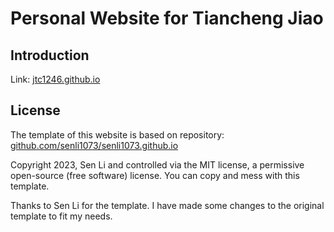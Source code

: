 # Personal Website for Tiancheng Jiao

## Introduction

Link: [jtc1246.github.io](https://jtc1246.github.io)

## License

The template of this website is based on repository: [github.com/senli1073/senli1073.github.io](https://github.com/senli1073/senli1073.github.io)

Copyright 2023, Sen Li and controlled via the MIT license, a permissive open-source (free software) license. You can copy and mess with this template.

Thanks to Sen Li for the template. I have made some changes to the original template to fit my needs.
